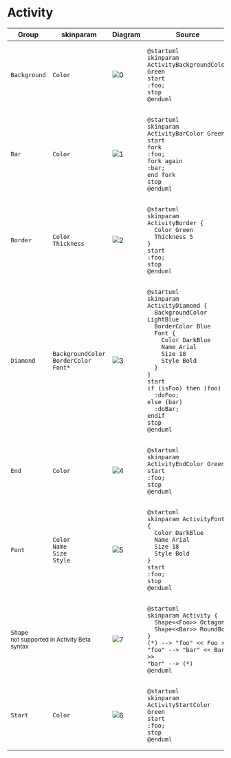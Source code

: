 # Activity

<table xmlns="http://www.w3.org/1999/html">
    <thead>
    <tr>
        <th>Group</th>
        <th>skinparam</th>
        <th>Diagram</th>
        <th>Source</th>
    </tr>
    </thead>
    <tbody>
        <tr>
            <td><code>Background</code></td>
            <td><code>Color</code></td>
            <td><img
                    src="http://www.plantuml.com/plantuml/proxy?fmt=svg&cache=no&src=https://raw.githubusercontent.com/tomasz-zablocki/plantuml-theme-reference/master/skinparams/activity/background.puml"
                    alt="0"/></td>
<td>

```puml
@startuml
skinparam ActivityBackgroundColor Green
start
:foo;
stop
@enduml
```
</td>
        </tr>
        <tr>
            <td><code>Bar</code></td>
            <td><code>Color</code></td>
            <td><img alt="1" src="http://www.plantuml.com/plantuml/proxy?fmt=svg&cache=no&src=https://raw.githubusercontent.com/tomasz-zablocki/plantuml-theme-reference/master/skinparams/activity/bar.txt"/></td>
<td>

```puml
@startuml
skinparam ActivityBarColor Green
start
fork
:foo;
fork again
:bar;
end fork
stop
@enduml
```
</td>
        </tr>
        <tr>
            <td><code>Border</code></td>
            <td>
                <code>Color</code><br/>
                <code>Thickness</code>
             </td>
            <td><img alt="2" src="http://www.plantuml.com/plantuml/proxy?fmt=svg&cache=no&src=https://raw.githubusercontent.com/tomasz-zablocki/plantuml-theme-reference/master/skinparams/activity/border.txt"/></td>
<td>

```puml
@startuml
skinparam ActivityBorder {
  Color Green
  Thickness 5
}
start
:foo;
stop
@enduml
```
</td>
        </tr>
        <tr>
            <td><code>Diamond</code></td>
            <td>
                <code>BackgroundColor</code><br/>
                <code>BorderColor</code><br/>
                <code>Font*</code>
            </td>
            <td><img alt="3" src="http://www.plantuml.com/plantuml/proxy?fmt=svg&cache=no&src=https://raw.githubusercontent.com/tomasz-zablocki/plantuml-theme-reference/master/skinparams/activity/diamond.txt"/></td>
<td>

```puml
@startuml
skinparam ActivityDiamond {
  BackgroundColor LightBlue
  BorderColor Blue
  Font {
    Color DarkBlue
    Name Arial
    Size 18
    Style Bold
  }
}
start
if (isFoo) then (foo)
  :doFoo;
else (bar)
  :doBar;
endif
stop
@enduml
```
</td>
        </tr>
        <tr>
            <td><code>End</code></td>
            <td><code>Color</code></td>
            <td><img alt="4" src="http://www.plantuml.com/plantuml/proxy?fmt=svg&cache=no&src=https://raw.githubusercontent.com/tomasz-zablocki/plantuml-theme-reference/master/skinparams/activity/end.txt"/></td>
<td>

```puml
@startuml
skinparam ActivityEndColor Green
start
:foo;
stop
@enduml
```
</td>
        </tr>
        <tr>
            <td><code>Font</code></td>
            <td>
                <code>Color</code><br/>
                <code>Name</code><br/>
                <code>Size</code><br/>
                <code>Style</code>
            </td>
            <td><img alt="5" src="http://www.plantuml.com/plantuml/proxy?fmt=svg&cache=no&src=https://raw.githubusercontent.com/tomasz-zablocki/plantuml-theme-reference/master/skinparams/activity/font.txt"/></td>
<td>

```puml
@startuml
skinparam ActivityFont {
  Color DarkBlue
  Name Arial
  Size 18
  Style Bold
}
start
:foo;
stop
@enduml
```
</td>
        </tr>
        <tr>
            <td colspan="2">
            <span><code>Shape</code><br/><small>not supported in Activity Beta syntax</small></span></td>
            <td><img alt="7" src="http://www.plantuml.com/plantuml/proxy?fmt=svg&cache=no&src=https://raw.githubusercontent.com/tomasz-zablocki/plantuml-theme-reference/master/skinparams/activity/shape.txt"/></td>
<td>
        
```puml
@startuml
skinparam Activity {
  Shape<<Foo>> Octagon
  Shape<<Bar>> RoundBox
}
(*) --> "foo" << Foo >>
"foo" --> "bar" << Bar >>
"bar" --> (*)
@enduml
```
</td>
        </tr>
        <tr>
            <td><code>Start</code></td>
            <td><code>Color</code></td>
            <td><img alt="6" src="http://www.plantuml.com/plantuml/proxy?fmt=svg&cache=no&src=https://raw.githubusercontent.com/tomasz-zablocki/plantuml-theme-reference/master/skinparams/activity/start.txt"/></td>
<td>

```puml
@startuml
skinparam ActivityStartColor Green
start
:foo;
stop
@enduml
```
</td>
        </tr>
    </tbody>
</table>
